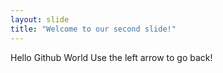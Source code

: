 ```yaml
---
layout: slide
title: "Welcome to our second slide!"
---
```

Hello Github World
Use the left arrow to go back!
